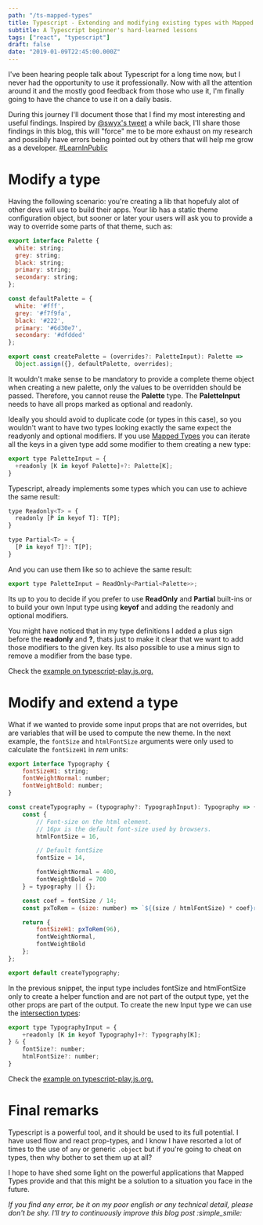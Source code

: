 ```yaml
---
path: "/ts-mapped-types"
title: Typescript - Extending and modifying existing types with Mapped Types
subtitle: A Typescript beginner's hard-learned lessons
tags: ["react", "typescript"]
draft: false
date: "2019-01-09T22:45:00.000Z"
---
```


I've been hearing people talk about Typescript for a long time now, but I never had the opportunity to use it professionally. Now with all the attention around it and the mostly good feedback from those who use it, I'm finally going to have the chance to use it on a daily basis.

During this journey I'll document those that I find my most interesting and useful findings. Inspired by [@swyx's tweet](https://twitter.com/swyx/status/1009174159690264579) a while back, I'll share those findings in this blog, this will "force" me to be more exhaust on my research and possibily have errors being pointed out by others that will help me grow as a developer. [#LearnInPublic](https://twitter.com/hashtag/LearnInPublic?src=hash)

# Modify a type
Having the following scenario: you're creating a lib that hopefuly alot of other devs will use to build their apps. Your lib has a static theme configuration object, but sooner or later your users will ask you to provide a way to override some parts of that theme, such as:

```js
export interface Palette {
  white: string;
  grey: string;
  black: string;
  primary: string;
  secondary: string;
};

const defaultPalette = {
  white: '#fff',
  grey: '#f7f9fa',
  black: '#222',
  primary: '#6d30e7',
  secondary: '#dfdded'
};

export const createPalette = (overrides?: PaletteInput): Palette => 
  Object.assign({}, defaultPalette, overrides);
```

It wouldn't make sense to be mandatory to provide a complete theme object when creating a new palette, only the values to be overridden should be passed. Therefore, you cannot reuse the **Palette** type. The **PaletteInput** needs to have all props marked as optional and readonly. 

Ideally you should avoid to duplicate code (or types in this case), so you wouldn't want to have two types looking exactly the same expect the readyonly and optional modifiers. If you use [Mapped Types](https://www.typescriptlang.org/docs/handbook/advanced-types.html) you can iterate all the keys in a given type add some modifier to them creating a new type:

```js
export type PaletteInput = {
  +readonly [K in keyof Palette]+?: Palette[K];
}
```

Typescript, already implements some types which you can use to achieve the same result:

```js
type Readonly<T> = {
  readonly [P in keyof T]: T[P];
}

type Partial<T> = {
  [P in keyof T]?: T[P];
}
```

And you can use them like so to achieve the same result:

```js
export type PaletteInput = ReadOnly<Partial<Palette>>;
```

Its up to you to decide if you prefer to use **ReadOnly** and **Partial** built-ins or to build your own Input type using **keyof** and adding the readonly and optional modifiers.

You might have noticed that in my type definitions I added a plus sign before the **readonly** and **?**, thats just to make it clear that we want to add those modifiers to the given key. Its also possible to use a minus sign to remove a modifier from the base type.

Check the [example on typescript-play.js.org.](https://typescript-play.js.org/#code/JYOwLgpgTgZghgYwgAgApwDYTJZBvAKGWQHcALYSALmQGcwpQBzAbiOSaggE8b7GQrdgCMMiANZ8GzNsQAOjALZwovOtMGy6EBAHsQAExVr+MggF82BAPQAqW0VvIw3OSnRYcEAJIg5AVzBkAF40FTBgTAAeACUIOAMAeRAMbiiPbEgAPizZW2sCAhc3MM9IXwCg0MJiAGouBP1U5ABtAGlkUGRxHl0YUsyIAF1agH4aDK92obZzQr0QemQDCHh-DDBJ3Gr2ckoIGgByAGIYM8OAGnZOHiPTgHYYAE54S5ExBElkE4AmP7f5EpjHcAGwGADMAAYIPcAdoFkZVHcDDADCsDIcLFYFksEA1IFsUKEABS6ABu0EYK1o4wGXgqgQAlBNMIMQllkOxiIlhAArHRgAB0cFotGATBAxLw5guy1WcHWm1ZXll5MpwGpjK0BBxQTkyu2yDx8QJBogxK1Ov0uP89F0imAAC8IAZCSEjfiIISpcgFMBlEjvlwMchzJarYtdFhBRhdEwffqyhBZQhbWB7U6XW6wywgA)

# Modify and extend a type

What if we wanted to provide some input props that are not overrides, but are variables that will be used to compute the new theme. In the next example, the `fontSize` and `htmlFontSize` arguments were only used to calculate the `fontSizeH1` in *rem* units:

```js
export interface Typography {
    fontSizeH1: string;
    fontWeightNormal: number;
    fontWeightBold: number;
}

const createTypography = (typography?: TypographInput): Typography => {
    const {
        // Font-size on the html element.
        // 16px is the default font-size used by browsers.
        htmlFontSize = 16,

        // Default fontSize
        fontSize = 14,

        fontWeightNormal = 400,
        fontWeightBold = 700
    } = typography || {};

    const coef = fontSize / 14;
    const pxToRem = (size: number) => `${(size / htmlFontSize) * coef}rem`;

    return {
        fontSizeH1: pxToRem(96),
        fontWeightNormal,
        fontWeightBold
    };
};

export default createTypography;
```

In the previous snippet, the input type includes fontSize and htmlFontSize only to create a helper function and are not part of the output type, yet the other props are part of the output. To create the new Input type we can use the [intersection types](https://www.typescriptlang.org/docs/handbook/advanced-types.html#intersection-types):

```js
export type TypographyInput = {
    +readonly [K in keyof Typography]+?: Typography[K];
} & {
    fontSize?: number;
    htmlFontSize?: number;
}
```

Check the [example on typescript-play.js.org.](https://typescript-play.js.org/#code/JYOwLgpgTgZghgYwgAgCoE8AOB7A5lOTAC3WQG8AoZa5GbcAZWAC8IAJARgC5kBnMKKFwBuKjTrgA6hGC4iYAHLYoAWzgAbHiACuKgEbRRNWvTDTZ8gELZ1AEy26DUUQF8KFMFhQYc+QiQBJEExtMGQAXnIxagBqKAg4W3p1UgBtAGlkUGQAawh0bBg0LDwCYnQAXRiAfh4fUv90DIrXZAAyKOMJMCZWWuQdfUNo5HkVdQAxU16IfsGnV3cAegAqFY8vYt8ywODQiOQABTgoMGANAB4AJQSkkBSL+r9ygD4X9s7xaZZZhyHnEZjSbfPp-BYUNzIFZLdwIej8ZAIeJwSBPHakSIACk820a-TRjSCITAAEo6iVniQIu9KMY4SAEbTjF9GD8DhwACwAGhGxiBU1ZrHZADYecyWWYZHJFMo1OoDhyAAyKsXikxSKVWGy2A4AdmVIxcBxxDXKyAAPubyC5RCN6Qi4RAipFujNkEtkJyjDR7WFMAAPVDYG4qA6Y3g-MHQEnU5AAAwAJGRw2yPfyQRAYytEdgnS54io47bjPEwNooCBPuLXT9ODwA0GQ5iAJzCkmq6umczSpSqDQd5ndbtauyG1y2ii+5AmykYxHI1EU9GYkmiKcIbT8bAqH62AlmyJIhKL3HlTFkdU9SPIABMiuQLlXsPhNggADp1Hhz9Ol40uYjNzAbdd33KlH2EIA)

# Final remarks

Typescript is a powerful tool, and it should be used to its full potential. I have used flow and react prop-types, and I know I have resorted a lot of times to the use of `any` or generic `.object` but if you're going to cheat on types, then why bother to set them up at all?

I hope to have shed some light on the powerful applications that  Mapped Types provide and that this might be a solution to a situation you face in the future.

*If you find any error, be it on my poor english or any technical detail, please don't be shy. I'll try to continuously improve this blog post :simple_smile:*